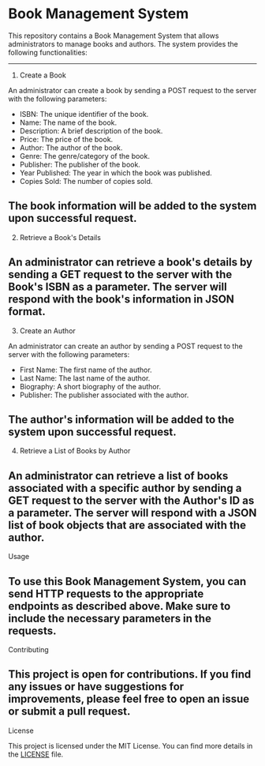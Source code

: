 Book Management System
=====================

This repository contains a Book Management System that allows administrators to manage books and authors. The system provides the following functionalities:

-----------------
1. Create a Book
   
An administrator can create a book by sending a POST request to the server with the following parameters:
   - ISBN: The unique identifier of the book.
   - Name: The name of the book.
   - Description: A brief description of the book.
   - Price: The price of the book.
   - Author: The author of the book.
   - Genre: The genre/category of the book.
   - Publisher: The publisher of the book.
   - Year Published: The year in which the book was published.
   - Copies Sold: The number of copies sold.

The book information will be added to the system upon successful request.
---------------------------
2. Retrieve a Book's Details

An administrator can retrieve a book's details by sending a GET request to the server with the Book's ISBN as a parameter. The server will respond with the book's information in JSON format.
-------------------
3. Create an Author
   
An administrator can create an author by sending a POST request to the server with the following parameters:
   - First Name: The first name of the author.
   - Last Name: The last name of the author.
   - Biography: A short biography of the author.
   - Publisher: The publisher associated with the author.

The author's information will be added to the system upon successful request.
------------------------------------
4. Retrieve a List of Books by Author
   
An administrator can retrieve a list of books associated with a specific author by sending a GET request to the server with the Author's ID as a parameter. The server will respond with a JSON list of book objects that are associated with the author.
-----
Usage

To use this Book Management System, you can send HTTP requests to the appropriate endpoints as described above. Make sure to include the necessary parameters in the requests.
------------
Contributing

This project is open for contributions. If you find any issues or have suggestions for improvements, please feel free to open an issue or submit a pull request.
-------
License

This project is licensed under the MIT License. You can find more details in the [LICENSE](link-to-license-file) file.

